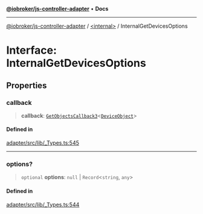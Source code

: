 [**@iobroker/js-controller-adapter**](../../README.md) • **Docs**

***

[@iobroker/js-controller-adapter](../../globals.md) / [\<internal\>](../README.md) / InternalGetDevicesOptions

# Interface: InternalGetDevicesOptions

## Properties

### callback

> **callback**: [`GetObjectsCallback3`](../type-aliases/GetObjectsCallback3.md)\<[`DeviceObject`](DeviceObject.md)\>

#### Defined in

[adapter/src/lib/\_Types.ts:545](https://github.com/ioBroker/ioBroker.js-controller/blob/ebf87a343c9c866aa4a5e7b77c2c13760c514a2e/packages/adapter/src/lib/_Types.ts#L545)

***

### options?

> `optional` **options**: `null` \| `Record`\<`string`, `any`\>

#### Defined in

[adapter/src/lib/\_Types.ts:544](https://github.com/ioBroker/ioBroker.js-controller/blob/ebf87a343c9c866aa4a5e7b77c2c13760c514a2e/packages/adapter/src/lib/_Types.ts#L544)
